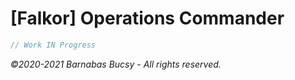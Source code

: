 # [Falkor] Operations Commander

```javascript
// Work IN Progress
```

_©2020-2021 Barnabas Bucsy - All rights reserved._
